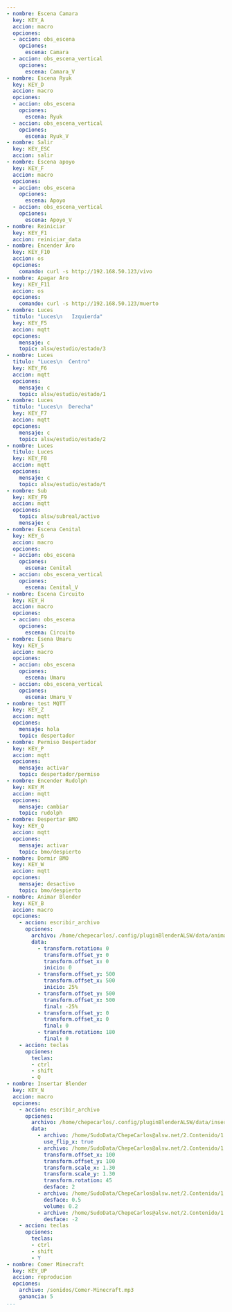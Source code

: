 ```yaml
---
- nombre: Escena Camara
  key: KEY_A
  accion: macro
  opciones:
  - accion: obs_escena
    opciones:
      escena: Camara
  - accion: obs_escena_vertical
    opciones:
      escena: Camara_V
- nombre: Escena Ryuk
  key: KEY_D
  accion: macro
  opciones:
  - accion: obs_escena
    opciones:
      escena: Ryuk
  - accion: obs_escena_vertical
    opciones:
      escena: Ryuk_V
- nombre: Salir
  key: KEY_ESC
  accion: salir
- nombre: Escena apoyo
  key: KEY_F
  accion: macro
  opciones:
  - accion: obs_escena
    opciones:
      escena: Apoyo
  - accion: obs_escena_vertical
    opciones:
      escena: Apoyo_V
- nombre: Reiniciar
  key: KEY_F1
  accion: reiniciar_data
- nombre: Encender Aro
  key: KEY_F10
  accion: os
  opciones:
    comando: curl -s http://192.168.50.123/vivo
- nombre: Apagar Aro
  key: KEY_F11
  accion: os
  opciones:  
    comando: curl -s http://192.168.50.123/muerto
- nombre: Luces
  titulo: "Luces\n   Izquierda"
  key: KEY_F5
  accion: mqtt
  opciones:
    mensaje: c
    topic: alsw/estudio/estado/3
- nombre: Luces
  titulo: "Luces\n  Centro"
  key: KEY_F6
  accion: mqtt
  opciones:
    mensaje: c
    topic: alsw/estudio/estado/1
- nombre: Luces
  titulo: "Luces\n  Derecha"
  key: KEY_F7
  accion: mqtt
  opciones:
    mensaje: c
    topic: alsw/estudio/estado/2
- nombre: Luces
  titulo: Luces
  key: KEY_F8
  accion: mqtt
  opciones:
    mensaje: c
    topic: alsw/estudio/estado/t
- nombre: Sub
  key: KEY_F9
  accion: mqtt
  opciones:
    topic: alsw/subreal/activo
    mensaje: c
- nombre: Escena Cenital
  key: KEY_G
  accion: macro
  opciones:
  - accion: obs_escena
    opciones:
      escena: Cenital
  - accion: obs_escena_vertical
    opciones:
      escena: Cenital_V
- nombre: Escena Circuito
  key: KEY_H
  accion: macro
  opciones:
  - accion: obs_escena
    opciones:
      escena: Circuito
- nombre: Esena Umaru
  key: KEY_S
  accion: macro
  opciones:
  - accion: obs_escena
    opciones:
      escena: Umaru
  - accion: obs_escena_vertical
    opciones:
      escena: Umaru_V
- nombre: test MQTT
  key: KEY_Z
  accion: mqtt
  opciones:
    mensaje: hola
    topic: despertador
- nombre: Permiso Despertador
  key: KEY_P
  accion: mqtt
  opciones:
    mensaje: activar
    topic: despertador/permiso
- nombre: Encender Rudolph
  key: KEY_M
  accion: mqtt
  opciones:
    mensaje: cambiar
    topic: rudolph
- nombre: Despertar BMO
  key: KEY_Q
  accion: mqtt
  opciones:
    mensaje: activar
    topic: bmo/despierto
- nombre: Dormir BMO
  key: KEY_W
  accion: mqtt
  opciones:
    mensaje: desactivo
    topic: bmo/despierto
- nombre: Animar Blender
  key: KEY_B
  accion: macro
  opciones:
    - accion: escribir_archivo
      opciones:
        archivo: /home/chepecarlos/.config/pluginBlenderALSW/data/animar.json
        data:
          - transform.rotation: 0
            transform.offset_y: 0
            transform.offset_x: 0
            inicio: 0
          - transform.offset_y: 500
            transform.offset_x: 500
            inicio: 25%
          - transform.offset_y: 500
            transform.offset_x: 500
            final: -25%
          - transform.offset_y: 0
            transform.offset_x: 0
            final: 0
          - transform.rotation: 180
            final: 0
    - accion: teclas
      opciones:
        teclas:
        - ctrl
        - shift
        - Q
- nombre: Insertar Blender
  key: KEY_N
  accion: macro
  opciones:
    - accion: escribir_archivo
      opciones:
        archivo: /home/chepecarlos/.config/pluginBlenderALSW/data/insertar.json
        data:
          - archivo: /home/SudoData/ChepeCarlos@alsw.net/2.Contenido/1.Biblioteca/2.Miniaturas/3.Logos/2.MapaBits/Arduino.png
            use_flip_x: true
          - archivo: /home/SudoData/ChepeCarlos@alsw.net/2.Contenido/1.Biblioteca/2.Miniaturas/3.Logos/2.MapaBits/firefox.png
            transform.offset_x: 100
            transform.offset_y: 100
            transform.scale_x: 1.30
            transform.scale_y: 1.30
            transform.rotation: 45
            desface: 2
          - archivo: /home/SudoData/ChepeCarlos@alsw.net/2.Contenido/1.Biblioteca/1.Video/4.Sonidos/1.Base/golpe.mp3
            desface: 0.5
            volume: 0.2
          - archivo: /home/SudoData/ChepeCarlos@alsw.net/2.Contenido/1.Biblioteca/1.Video/6.Memes/Epic_facepalm.mp4
            desface: -2
    - accion: teclas
      opciones:
        teclas:
        - ctrl
        - shift
        - Y
- nombre: Comer Minecraft
  key: KEY_UP
  accion: reproducion
  opciones:
    archivo: /sonidos/Comer-Minecraft.mp3
    ganancia: 5
...
```

